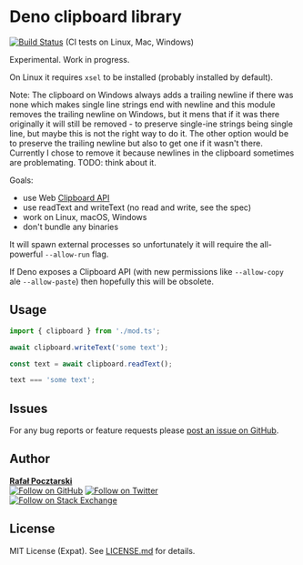 Deno clipboard library
=

[![Build Status][actions-img]][actions-url] (CI tests on Linux, Mac, Windows)

Experimental. Work in progress.

On Linux it requires `xsel` to be installed (probably installed by default).

Note: The clipboard on Windows always adds a trailing newline if there was none
which makes single line strings end with newline and this module removes the
trailing newline on Windows, but it mens that if it was there originally it will still
be removed - to preserve single-ine strings being single line, but maybe this is not the right
way to do it. The other option would be to preserve the trailing newline but also to get one
if it wasn't there. Currently I chose to remove it because newlines in the clipboard sometimes
are problemating. TODO: think about it.

Goals:

- use Web [Clipboard API](https://developer.mozilla.org/en-US/docs/Web/API/Clipboard)
- use readText and writeText (no read and write, see the spec)
- work on Linux, macOS, Windows
- don't bundle any binaries

It will spawn external processes so unfortunately
it will require the all-powerful `--allow-run` flag.

If Deno exposes a Clipboard API
(with new permissions like `--allow-copy` ale `--allow-paste`)
then hopefully this will be obsolete.

Usage
-

```ts
import { clipboard } from './mod.ts';

await clipboard.writeText('some text');

const text = await clipboard.readText();

text === 'some text';
```

Issues
-
For any bug reports or feature requests please
[post an issue on GitHub][issues-url].

Author
-
[**Rafał Pocztarski**](https://pocztarski.com/)
<br/>
[![Follow on GitHub][github-follow-img]][github-follow-url]
[![Follow on Twitter][twitter-follow-img]][twitter-follow-url]
<br/>
[![Follow on Stack Exchange][stackexchange-img]][stackoverflow-url]

License
-
MIT License (Expat). See [LICENSE.md](LICENSE.md) for details.

[github-url]: https://github.com/rsp/deno-clipboard
[readme-url]: https://github.com/rsp/deno-clipboard#readme
[issues-url]: https://github.com/rsp/deno-clipboard/issues
[license-url]: https://github.com/rsp/deno-clipboard/blob/master/LICENSE.md
[actions-url]: https://github.com/rsp/deno-clipboard/actions
[actions-img]: https://github.com/rsp/deno-clipboard/workflows/ci/badge.svg?branch=master&event=push
[travis-url]: https://travis-ci.org/rsp/deno-clipboard
[travis-img]: https://travis-ci.org/rsp/deno-clipboard.svg?branch=master
[snyk-url]: https://snyk.io/test/github/rsp/deno-clipboard
[snyk-img]: https://snyk.io/test/github/rsp/deno-clipboard/badge.svg
[david-url]: https://david-dm.org/rsp/deno-clipboard
[david-img]: https://david-dm.org/rsp/deno-clipboard/status.svg
[install-img]: https://nodei.co/npm/ende.png?compact=true
[downloads-img]: https://img.shields.io/npm/dt/ende.svg
[license-img]: https://img.shields.io/npm/l/ende.svg
[stats-url]: http://npm-stat.com/charts.html?package=ende
[github-follow-url]: https://github.com/rsp
[github-follow-img]: https://img.shields.io/github/followers/rsp.svg?style=social&logo=github&label=Follow
[twitter-follow-url]: https://twitter.com/intent/follow?screen_name=pocztarski
[twitter-follow-img]: https://img.shields.io/twitter/follow/pocztarski.svg?style=social&logo=twitter&label=Follow
[stackoverflow-url]: https://stackoverflow.com/users/613198/rsp
[stackexchange-url]: https://stackexchange.com/users/303952/rsp
[stackexchange-img]: https://stackexchange.com/users/flair/303952.png
